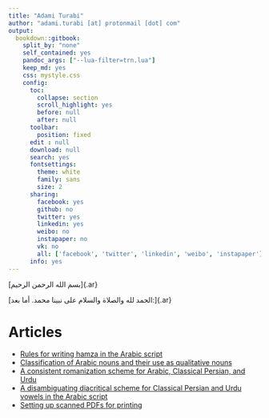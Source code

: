 ```yaml
---
title: "Adami Turabi"
author: "adami.turabi [at] protonmail [dot] com"
output:
  bookdown::gitbook:
    split_by: "none"
    self_contained: yes
    pandoc_args: ["--lua-filter=trn.lua"]
    keep_md: yes
    css: mystyle.css
    config:
      toc:
        collapse: section
        scroll_highlight: yes
        before: null
        after: null
      toolbar:
        position: fixed
      edit : null
      download: null
      search: yes
      fontsettings:
        theme: white
        family: sans
        size: 2
      sharing:
        facebook: yes
        github: no
        twitter: yes
        linkedin: yes
        weibo: no
        instapaper: no
        vk: no
        all: ['facebook', 'twitter', 'linkedin', 'weibo', 'instapaper']
      info: yes
---
```

[بسم الله الرحمن الرحيم]{.ar}

[الحمد لله والصلاة والسلام على نبينا محمد. أما بعد:]{.ar}

# Articles

+ [Rules for writing hamza in the Arabic script](https://adamiturabi.github.io/hamza-rules/)
+ [Classification of Arabic nouns and their use as qualitative nouns](https://adamiturabi.github.io/noun-class-nahw-wafi/)
+ [A consistent romanization scheme for Arabic, Classical Persian, and Urdu](https://adamiturabi.github.io/romanization-scheme/)
+ [A disambiguating diacritical scheme for Classical Persian and Urdu vowels in the Arabic script](https://adamiturabi.github.io/urdu-diacritics/)
+ [Setting up scanned PDFs for printing](https://github.com/adamiturabi/print-scanned-books)
